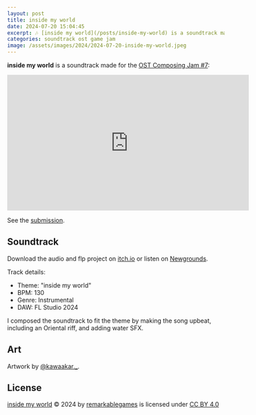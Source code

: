 ```yaml
---
layout: post
title: inside my world
date: 2024-07-20 15:04:45
excerpt: 🎶 [inside my world](/posts/inside-my-world) is a soundtrack made for the [OST Composing Jam #7](https://itch.io/jam/ost-composing-jam-7).
categories: soundtrack ost game jam
image: /assets/images/2024/2024-07-20-inside-my-world.jpeg
---
```


**inside my world** is a soundtrack made for the [OST Composing Jam #7](https://itch.io/jam/ost-composing-jam-7):

<iframe width="560" height="315" src="https://www.youtube.com/embed/u32JHL_KUL0?si=SccF6xALmMSzSf-n" title="YouTube video player" frameborder="0" allow="accelerometer; autoplay; clipboard-write; encrypted-media; gyroscope; picture-in-picture; web-share" referrerpolicy="strict-origin-when-cross-origin" allowfullscreen></iframe>

See the [submission](https://itch.io/jam/ost-composing-jam-7/rate/2844286).

## Soundtrack

Download the audio and flp project on [itch.io](https://remarkablegames.itch.io/inside-my-world) or listen on [Newgrounds](https://www.newgrounds.com/audio/listen/1342941).

Track details:

- Theme: "inside my world"
- BPM: 130
- Genre: Instrumental
- DAW: FL Studio 2024

I composed the soundtrack to fit the theme by making the song upbeat, including an Oriental riff, and adding water SFX.

## Art

Artwork by [@kawaakar.\_](https://www.instagram.com/kawaakar._/p/CxImm93y3oy/).

## License

[inside my world](https://remarkablegames.itch.io/inside-my-world) © 2024 by [remarkablegames](https://remarkablegames.org/) is licensed under [CC BY 4.0](https://creativecommons.org/licenses/by/4.0/)
